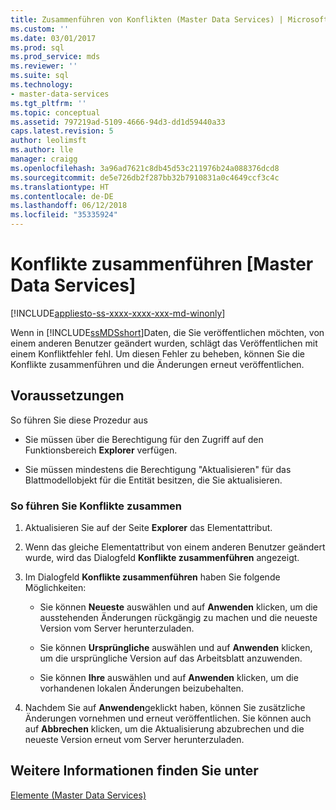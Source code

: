 ```yaml
---
title: Zusammenführen von Konflikten (Master Data Services) | Microsoft-Dokumentation
ms.custom: ''
ms.date: 03/01/2017
ms.prod: sql
ms.prod_service: mds
ms.reviewer: ''
ms.suite: sql
ms.technology:
- master-data-services
ms.tgt_pltfrm: ''
ms.topic: conceptual
ms.assetid: 797219ad-5109-4666-94d3-dd1d59440a33
caps.latest.revision: 5
author: leolimsft
ms.author: lle
manager: craigg
ms.openlocfilehash: 3a96ad7621c8db45d53c211976b24a088376dcd8
ms.sourcegitcommit: de5e726db2f287bb32b7910831a0c4649ccf3c4c
ms.translationtype: HT
ms.contentlocale: de-DE
ms.lasthandoff: 06/12/2018
ms.locfileid: "35335924"
---
```

# <a name="merge-conflicts-master-data-services"></a>Konflikte zusammenführen [Master Data Services]

[!INCLUDE[appliesto-ss-xxxx-xxxx-xxx-md-winonly](../includes/appliesto-ss-xxxx-xxxx-xxx-md-winonly.md)]

  Wenn in [!INCLUDE[ssMDSshort](../includes/ssmdsshort-md.md)]Daten, die Sie veröffentlichen möchten, von einem anderen Benutzer geändert wurden, schlägt das Veröffentlichen mit einem Konfliktfehler fehl. Um diesen Fehler zu beheben, können Sie die Konflikte zusammenführen und die Änderungen erneut veröffentlichen.  
  
## <a name="prerequisites"></a>Voraussetzungen  
 So führen Sie diese Prozedur aus  
  
-   Sie müssen über die Berechtigung für den Zugriff auf den Funktionsbereich **Explorer** verfügen.  
  
-   Sie müssen mindestens die Berechtigung "Aktualisieren" für das Blattmodellobjekt für die Entität besitzen, die Sie aktualisieren.  
  
### <a name="to-merge-conflicts"></a>So führen Sie Konflikte zusammen  
  
1.  Aktualisieren Sie auf der Seite **Explorer** das Elementattribut.  
  
2.  Wenn das gleiche Elementattribut von einem anderen Benutzer geändert wurde, wird das Dialogfeld **Konflikte zusammenführen** angezeigt.  
  
3.  Im Dialogfeld **Konflikte zusammenführen** haben Sie folgende Möglichkeiten:  
  
    -   Sie können **Neueste** auswählen und auf **Anwenden** klicken, um die ausstehenden Änderungen rückgängig zu machen und die neueste Version vom Server herunterzuladen.  
  
    -   Sie können **Ursprüngliche** auswählen und auf **Anwenden** klicken, um die ursprüngliche Version auf das Arbeitsblatt anzuwenden.  
  
    -   Sie können **Ihre** auswählen und auf **Anwenden** klicken, um die vorhandenen lokalen Änderungen beizubehalten.  
  
4.  Nachdem Sie auf **Anwenden**geklickt haben, können Sie zusätzliche Änderungen vornehmen und erneut veröffentlichen. Sie können auch auf **Abbrechen** klicken, um die Aktualisierung abzubrechen und die neueste Version erneut vom Server herunterzuladen.  
  
## <a name="see-also"></a>Weitere Informationen finden Sie unter  
 [Elemente &#40;Master Data Services&#41;](../master-data-services/members-master-data-services.md)  
  
  
